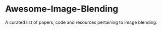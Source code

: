 # Awesome-Image-Blending
A curated list of papers, code and resources pertaining to image blending. 
